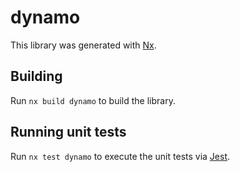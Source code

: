 # dynamo

This library was generated with [Nx](https://nx.dev).

## Building

Run `nx build dynamo` to build the library.

## Running unit tests

Run `nx test dynamo` to execute the unit tests via [Jest](https://jestjs.io).
